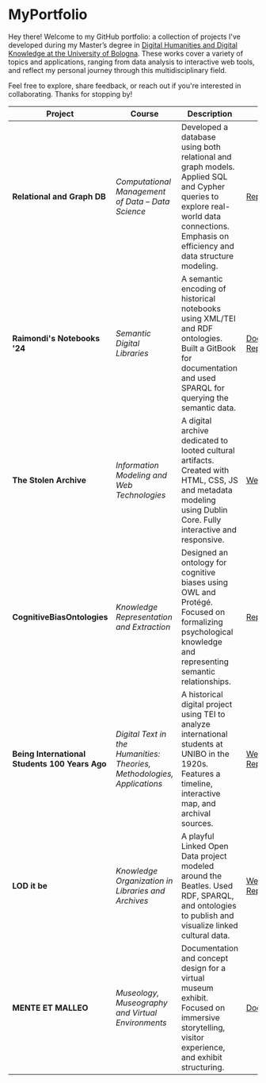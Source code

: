 # MyPortfolio
Hey there!
Welcome to my GitHub portfolio: a collection of projects I've developed during my Master’s degree in [Digital Humanities and Digital Knowledge at the University of Bologna](https://corsi.unibo.it/2cycle/DigitalHumanitiesKnowledge). These works cover a variety of topics and applications, ranging from data analysis to interactive web tools, and reflect my personal journey through this multidisciplinary field.

Feel free to explore, share feedback, or reach out if you're interested in collaborating. Thanks for stopping by!

| Project | Course | Description | Links |
|--------|--------|-------------|-------|
| **Relational and Graph DB** | *Computational Management of Data – Data Science* | Developed a database using both relational and graph models. Applied SQL and Cypher queries to explore real-world data connections. Emphasis on efficiency and data structure modeling. | [Repository](https://github.com/mary-lev/comp-data) |
| **Raimondi's Notebooks '24** | *Semantic Digital Libraries* | A semantic encoding of historical notebooks using XML/TEI and RDF ontologies. Built a GitBook for documentation and used SPARQL for querying the semantic data. | [Documentation](https://semantic-digital-libraries-proje.gitbook.io/raimondis-notebooks-24), [Repository](https://github.com/corrado877/SemanticsDigitalLibrary_project) |
| **The Stolen Archive** | *Information Modeling and Web Technologies* | A digital archive dedicated to looted cultural artifacts. Created with HTML, CSS, JS and metadata modeling using Dublin Core. Fully interactive and responsive. | [Website](https://marcolamorte.github.io/Looted-items-collection/index.html) |
| **CognitiveBiasOntologies** | *Knowledge Representation and Extraction* | Designed an ontology for cognitive biases using OWL and Protégé. Focused on formalizing psychological knowledge and representing semantic relationships. | [Repository](https://github.com/Marcolamorte/CognitiveBiasOntologies) |
| **Being International Students 100 Years Ago** | *Digital Text in the Humanities: Theories, Methodologies, Applications* | A historical digital project using TEI to analyze international students at UNIBO in the 1920s. Features a timeline, interactive map, and archival sources. | [Website](https://n1kg0r.github.io/international-unibo-students-100-years-ago/), [Repository](https://github.com/n1kg0r/international-unibo-students-100-years-ago/tree/main) |
| **LOD it be** | *Knowledge Organization in Libraries and Archives* | A playful Linked Open Data project modeled around the Beatles. Used RDF, SPARQL, and ontologies to publish and visualize linked cultural data. | [Website](https://giorgiacrosilla.github.io/LODitbe/), [Repository](https://github.com/giorgiacrosilla/LODitbe) |
| **MENTE ET MALLEO** | *Museology, Museography and Virtual Environments* | Documentation and concept design for a virtual museum exhibit. Focused on immersive storytelling, visitor experience, and exhibit structuring. | [Documentation](https://drive.google.com/file/d/1PxfuzW_EZsgp0yAZd3N8YNsjqfFLPF_t/view?usp=sharing) |




